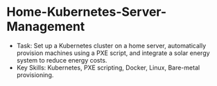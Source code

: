 # Home-Kubernetes-Server-Management

- Task: Set up a Kubernetes cluster on a home server, automatically provision machines using a PXE script, and integrate a solar energy system to reduce energy costs.
- Key Skills: Kubernetes, PXE scripting, Docker, Linux, Bare-metal provisioning.
